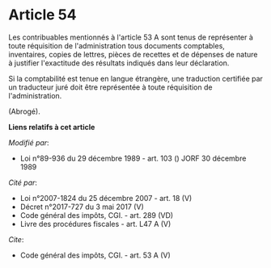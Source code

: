 # Article 54

Les contribuables mentionnés à l'article 53 A sont tenus de représenter à toute réquisition de l'administration tous
documents comptables, inventaires, copies de lettres, pièces de recettes et de dépenses de nature à justifier l'exactitude
des résultats indiqués dans leur déclaration. 

Si la comptabilité est tenue en langue étrangère, une traduction certifiée par un traducteur juré doit être représentée à
toute réquisition de l'administration. 

(Abrogé).

**Liens relatifs à cet article**

_Modifié par_:

  - Loi n°89-936 du 29 décembre 1989 - art. 103 () JORF 30 décembre 1989

_Cité par_:

  - Loi n°2007-1824 du 25 décembre 2007 - art. 18 (V)
  - Décret n°2017-727 du 3 mai 2017 (V)
  - Code général des impôts, CGI. - art. 289 (VD)
  - Livre des procédures fiscales - art. L47 A (V)

_Cite_:

  - Code général des impôts, CGI. - art. 53 A (V)
